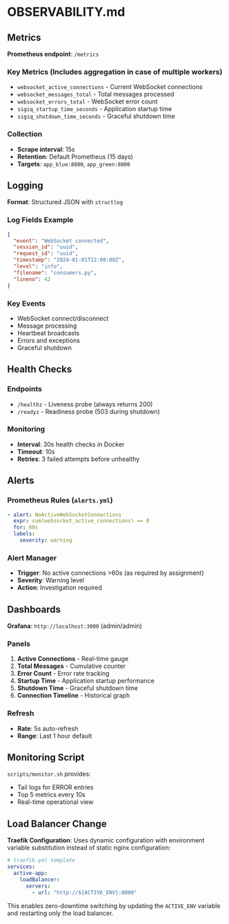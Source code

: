 # OBSERVABILITY.md

## Metrics

**Prometheus endpoint**: `/metrics`

### Key Metrics (Includes aggregation in case of multiple workers)
- `websocket_active_connections` - Current WebSocket connections
- `websocket_messages_total` - Total messages processed
- `websocket_errors_total` - WebSocket error count
- `sigiq_startup_time_seconds` - Application startup time
- `sigiq_shutdown_time_seconds` - Graceful shutdown time

### Collection
- **Scrape interval**: 15s
- **Retention**: Default Prometheus (15 days)
- **Targets**: `app_blue:8000`, `app_green:8000`

## Logging

**Format**: Structured JSON with `structlog`

### Log Fields Example
```json
{
  "event": "WebSocket connected",
  "session_id": "uuid",
  "request_id": "uuid", 
  "timestamp": "2024-01-01T12:00:00Z",
  "level": "info",
  "filename": "consumers.py",
  "lineno": 42
}
```

### Key Events
- WebSocket connect/disconnect
- Message processing
- Heartbeat broadcasts  
- Errors and exceptions
- Graceful shutdown

## Health Checks

### Endpoints
- `/healthz` - Liveness probe (always returns 200)
- `/readyz` - Readiness probe (503 during shutdown)

### Monitoring
- **Interval**: 30s health checks in Docker
- **Timeout**: 10s
- **Retries**: 3 failed attempts before unhealthy

## Alerts

### Prometheus Rules (`alerts.yml`)
```yaml
- alert: NoActiveWebSocketConnections
  expr: sum(websocket_active_connections) == 0
  for: 60s
  labels:
    severity: warning
```

### Alert Manager
- **Trigger**: No active connections >60s (as required by assignment)
- **Severity**: Warning level
- **Action**: Investigation required

## Dashboards

**Grafana**: `http://localhost:3000` (admin/admin)

### Panels
1. **Active Connections** - Real-time gauge
2. **Total Messages** - Cumulative counter  
3. **Error Count** - Error rate tracking
4. **Startup Time** - Application startup performance
5. **Shutdown Time** - Graceful shutdown time
6. **Connection Timeline** - Historical graph

### Refresh
- **Rate**: 5s auto-refresh
- **Range**: Last 1 hour default

## Monitoring Script

`scripts/monitor.sh` provides:
- Tail logs for ERROR entries
- Top 5 metrics every 10s
- Real-time operational view


## Load Balancer Change

**Traefik Configuration**: Uses dynamic configuration with environment variable substitution instead of static nginx configuration:

```yaml
# traefik.yml template
services:
  active-app:
    loadBalancer:
      servers:
        - url: "http://${ACTIVE_ENV}:8000"
```

This enables zero-downtime switching by updating the `ACTIVE_ENV` variable and restarting only the load balancer.